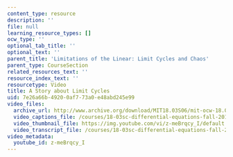 ```yaml
---
content_type: resource
description: ''
file: null
learning_resource_types: []
ocw_type: ''
optional_tab_title: ''
optional_text: ''
parent_title: 'Limitations of the Linear: Limit Cycles and Chaos'
parent_type: CourseSection
related_resources_text: ''
resource_index_text: ''
resourcetype: Video
title: A Story about Limit Cycles
uid: 7e26a66b-4920-0af7-73a0-e48abd245e99
video_files:
  archive_url: http://www.archive.org/download/MIT18.03S06/mit-ocw-18.03-lec32-07may2003-220k_512kb.mp4
  video_captions_file: /courses/18-03sc-differential-equations-fall-2011/10a121fa55fc5395ab9c6b7c65ecbf0e_z-meBrqcy_I.vtt
  video_thumbnail_file: https://img.youtube.com/vi/z-meBrqcy_I/default.jpg
  video_transcript_file: /courses/18-03sc-differential-equations-fall-2011/7b3057f4451e6ef3f847b9e5570d1042_z-meBrqcy_I.pdf
video_metadata:
  youtube_id: z-meBrqcy_I
---
```

